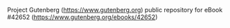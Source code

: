 Project Gutenberg (https://www.gutenberg.org) public repository for eBook #42652 (https://www.gutenberg.org/ebooks/42652)

